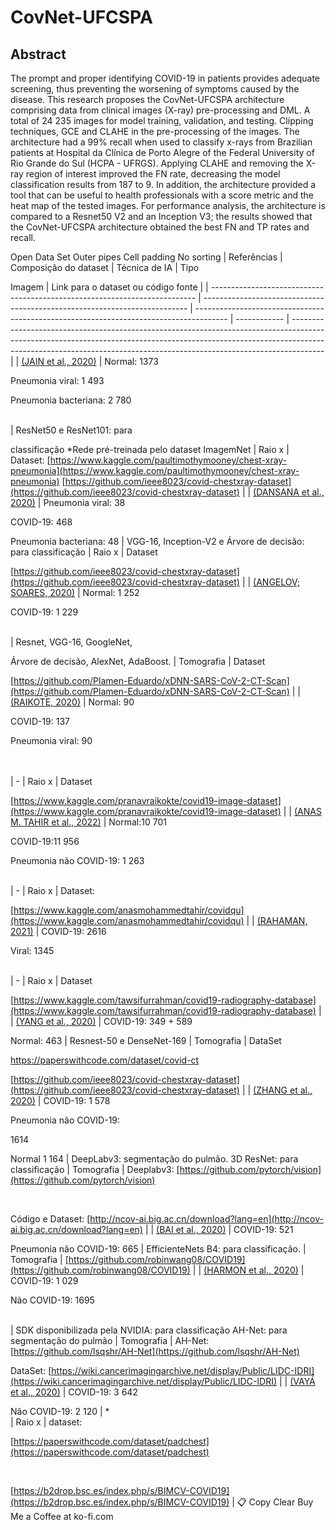 # CovNet-UFCSPA

## Abstract
The prompt and proper identifying COVID-19 in patients provides adequate screening, thus preventing the worsening of symptoms caused by the disease. This research proposes the CovNet-UFCSPA architecture comprising data from clinical images (X-ray) pre-processing and DML. A total of 24 235 images for model training, validation, and testing. Clipping techniques, GCE and CLAHE  in the pre-processing of the images. The architecture had a 99\% recall when used to classify x-rays from Brazilian patients at Hospital da Clínica de Porto Alegre of the Federal University of Rio Grande do Sul (HCPA - UFRGS). Applying CLAHE and removing the X-ray region of interest improved the FN rate, decreasing the model classification results from 187 to 9. In addition, the architecture provided a tool that can be useful to health professionals with a score metric and the heat map of the tested images. For performance analysis, the architecture is compared to a Resnet50 V2 and an Inception V3; the results showed that the CovNet-UFCSPA architecture obtained the best FN and TP rates and recall.


Open Data Set
 Outer pipes  Cell padding 
No sorting
| Referências                                                                | Composição do dataset                                                      | Técnica de IA                                                                          | Tipo

Imagem | Link para o dataset ou código fonte                                                                                                                                                                                                                |
| -------------------------------------------------------------------------- | -------------------------------------------------------------------------- | -------------------------------------------------------------------------------------- | ------------ | -------------------------------------------------------------------------------------------------------------------------------------------------------------------------------------------------------------------------------------------------- |
| [(JAIN et al., 2020)](https://www.zotero.org/google-docs/?foNnLC)          | Normal: 1373 

Pneumonia viral: 1 493 

Pneumonia bacteriana: 2 780 

<br> | ResNet50 e ResNet101: para

classificação \*Rede pré-treinada pelo dataset ImagemNet   | Raio x       | Dataset: [https://www.kaggle.com/paultimothymooney/chest-xray-pneumonia](https://www.kaggle.com/paultimothymooney/chest-xray-pneumonia) [https://github.com/ieee8023/covid-chestxray-dataset](https://github.com/ieee8023/covid-chestxray-dataset) |
| [(DANSANA et al., 2020)](https://www.zotero.org/google-docs/?yL6UPa)       | Pneumonia viral: 38 

COVID-19: 468 

Pneumonia bacteriana: 48             | VGG-16, Inception-V2 e Árvore de decisão: para classificação                           | Raio x       | Dataset

[https://github.com/ieee8023/covid-chestxray-dataset](https://github.com/ieee8023/covid-chestxray-dataset)                                                                                                                                |
| [(ANGELOV; SOARES, 2020)](https://www.zotero.org/google-docs/?nS8SDt)      | Normal: 1 252

COVID-19: 1 229 

<br>                                      | Resnet, VGG-16, GoogleNet,

Árvore de decisão, AlexNet, AdaBoost.                      | Tomografia   | Dataset

[https://github.com/Plamen-Eduardo/xDNN-SARS-CoV-2-CT-Scan](https://github.com/Plamen-Eduardo/xDNN-SARS-CoV-2-CT-Scan)                                                                                                                    |
| [(RAIKOTE, 2020)](https://www.zotero.org/google-docs/?Q0QT5l)              | Normal: 90

COVID-19: 137 

Pneumonia viral: 90 

<br><br>                 | \-                                                                                     | Raio x       | Dataset

[https://www.kaggle.com/pranavraikokte/covid19-image-dataset](https://www.kaggle.com/pranavraikokte/covid19-image-dataset)                                                                                                                |
| [(ANAS M. TAHIR et al., 2022)](https://www.zotero.org/google-docs/?SqGATD) | Normal:10 701

COVID-19:11 956 

Pneumonia não COVID-19: 1 263

<br>       | \-                                                                                     | Raio x       | Dataset:

[https://www.kaggle.com/anasmohammedtahir/covidqu](https://www.kaggle.com/anasmohammedtahir/covidqu)                                                                                                                                     |
| [(RAHAMAN, 2021)](https://www.zotero.org/google-docs/?I2ZDZy)              | COVID-19: 2616

Viral: 1345

<br>                                          | \-                                                                                     | Raio x       | Dataset

[https://www.kaggle.com/tawsifurrahman/covid19-radiography-database](https://www.kaggle.com/tawsifurrahman/covid19-radiography-database)                                                                                                  |
| [(YANG et al., 2020)](https://www.zotero.org/google-docs/?cKnMau)          | COVID-19: 349 + 589

Normal: 463                                           | Resnest-50 e DenseNet-169                                                              | Tomografia   | DataSet

https://paperswithcode.com/dataset/covid-ct

[https://github.com/ieee8023/covid-chestxray-dataset](https://github.com/ieee8023/covid-chestxray-dataset)                                                                                   |
| [(ZHANG et al., 2020)](https://www.zotero.org/google-docs/?pIPxha)         | COVID-19: 1 578

Pneumonia não COVID-19:

1614

Normal 1 164               | DeepLabv3: segmentação do pulmão. 3D ResNet: para classificação                        | Tomografia   | Deeplabv3: [https://github.com/pytorch/vision](https://github.com/pytorch/vision)

<br>

Código e Dataset: [http://ncov-ai.big.ac.cn/download?lang=en](http://ncov-ai.big.ac.cn/download?lang=en)                                                  |
| [(BAI et al., 2020)](https://www.zotero.org/google-docs/?bS3TvO)           | COVID-19: 521

Pneumonia não COVID-19: 665                                 | EfficienteNets B4: para classificação.                                                 | Tomografia   | [https://github.com/robinwang08/COVID19](https://github.com/robinwang08/COVID19)                                                                                                                                                                   |
| [(HARMON et al., 2020)](https://www.zotero.org/google-docs/?Bv6sx5)        | COVID-19: 1 029

Não COVID-19:  1695

<br>                                 | SDK disponibilizada pela NVIDIA: para classificação AH-Net: para segmentação do pulmão | Tomografia   | AH-Net: [https://github.com/lsqshr/AH-Net](https://github.com/lsqshr/AH-Net)

DataSet: [https://wiki.cancerimagingarchive.net/display/Public/LIDC-IDRI](https://wiki.cancerimagingarchive.net/display/Public/LIDC-IDRI)                            |
| [(VAYÁ et al., 2020)](https://www.zotero.org/google-docs/?4g9JmJ)          | COVID-19: 3 642

Não COVID-19:  2 120                                      | *   <br>                                                                               | Raio x       | dataset: 

[https://paperswithcode.com/dataset/padchest](https://paperswithcode.com/dataset/padchest)

<br>

[https://b2drop.bsc.es/index.php/s/BIMCV-COVID19](https://b2drop.bsc.es/index.php/s/BIMCV-COVID19)                                    |
📋 Copy
Clear
Buy Me a Coffee at ko-fi.com
